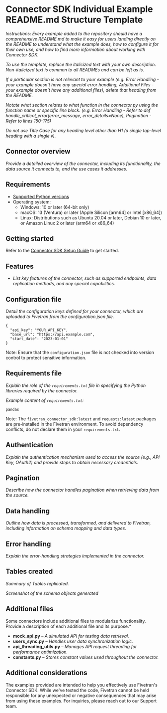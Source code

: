 # Connector SDK Individual Example README.md Structure Template

*Instructions: Every example added to the repository should have a comprehensive README.md to make it easy for users landing directly on the README to understand what the example does, how to configure it for their own use, and how to find more information about working with Connector SDK.*

*To use the template, replace the italicized text with your own description. Non-italicized text is common to all READMEs and can be left as is.*

*If a particular section is not relevant to your example (e.g. Error Handling \- your example doesn’t have any special error handling, Additional Files \- your example doesn’t have any additional files), delete that heading from the README.*

*Notate what section relates to what function in the connector.py using the function name or specific line block. (e.g. Error Handling \- Refer to def handle_critical_error(error_message, error_details=None),  Pagination \- Refer to lines 150-175)*

*Do not use Title Case for any heading level other than H1 (a single top-level heading with a single `#`).*


## Connector overview
*Provide a detailed overview of the connector, including its functionality, the data source it connects to, and the use cases it addresses.*


## Requirements
- [Supported Python versions](https://github.com/fivetran/fivetran_connector_sdk/blob/main/README.md#requirements)
- Operating system:
    - Windows: 10 or later (64-bit only)
    - macOS: 13 (Ventura) or later (Apple Silicon [arm64] or Intel [x86_64])
    - Linux: Distributions such as Ubuntu 20.04 or later, Debian 10 or later, or Amazon Linux 2 or later (arm64 or x86_64)

## Getting started
Refer to the [Connector SDK Setup Guide](https://fivetran.com/docs/connectors/connector-sdk/setup-guide) to get started.


## Features
- *List key features of the connector, such as supported endpoints, data replication methods, and any special capabilities.*


## Configuration file
*Detail the configuration keys defined for your connector, which are uploaded to Fivetran from the configuration.json file.*

```
{
  "api_key": "YOUR_API_KEY",
  "base_url": "https://api.example.com",
  "start_date": "2023-01-01"
}
```

Note: Ensure that the `configuration.json` file is not checked into version control to protect sensitive information.


## Requirements file
*Explain the role of the `requirements.txt` file in specifying the Python libraries required by the connector.*

*Example content of `requirements.txt`:*

```
pandas
```

Note: The `fivetran_connector_sdk:latest` and `requests:latest` packages are pre-installed in the Fivetran environment. To avoid dependency conflicts, do not declare them in your `requirements.txt`.


## Authentication
*Explain the authentication mechanism used to access the source (e.g., API Key, OAuth2) and provide steps to obtain necessary credentials.*


## Pagination
*Describe how the connector handles pagination when retrieving data from the source.*


## Data handling
*Outline how data is processed, transformed, and delivered to Fivetran, including information on schema mapping and data types.*


## Error handling
*Explain the error-handling strategies implemented in the connector.*


## Tables created
*Summary of Tables replicated.*

*Screenshot of the schema objects generated*


## Additional files
Some connectors include additional files to modularize functionality. Provide a description of each additional file and its purpose.*

- **mock\_api.py** – *A simulated API for testing data retrieval.*
- **users\_sync.py** – *Handles user data synchronization logic.*
- **api\_threading\_utils.py** – *Manages API request threading for performance optimization.*
- **constants.py** – *Stores constant values used throughout the connector.*


## Additional considerations
The examples provided are intended to help you effectively use Fivetran's Connector SDK. While we've tested the code, Fivetran cannot be held responsible for any unexpected or negative consequences that may arise from using these examples. For inquiries, please reach out to our Support team.